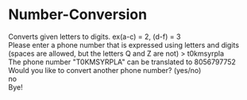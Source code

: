 # Number-Conversion
Converts given letters to digits. ex(a-c) = 2, (d-f) = 3<br />
 Please enter a phone number that is expressed using letters and digits (spaces are allowed, but the letters Q and Z are not) > t0kmsyrpla<br />
 The phone number "T0KMSYRPLA" can be translated to 8056797752<br />
Would you like to convert another phone number? (yes/no)<br />
no<br />
Bye!<br />
